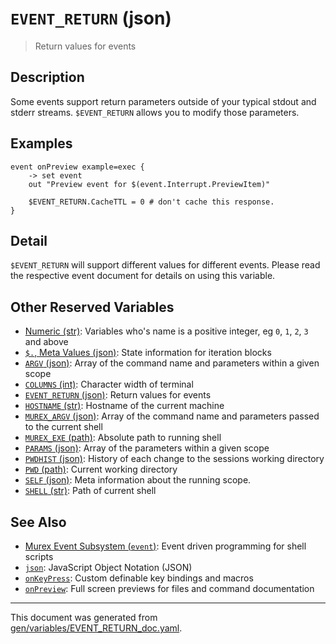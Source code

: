 # `EVENT_RETURN` (json)

> Return values for events

## Description

Some events support return parameters outside of your typical stdout and stderr
streams. `$EVENT_RETURN` allows you to modify those parameters.

## Examples

```
event onPreview example=exec {
    -> set event
    out "Preview event for $(event.Interrupt.PreviewItem)"
    
    $EVENT_RETURN.CacheTTL = 0 # don't cache this response.
}
```

## Detail

`$EVENT_RETURN` will support different values for different events. Please read
the respective event document for details on using this variable.

## Other Reserved Variables

* [Numeric (str)](../variables/numeric.md):
  Variables who's name is a positive integer, eg `0`, `1`, `2`, `3` and above
* [`$.`, Meta Values (json)](../variables/meta-values.md):
  State information for iteration blocks
* [`ARGV` (json)](../variables/argv.md):
  Array of the command name and parameters within a given scope
* [`COLUMNS` (int)](../variables/columns.md):
  Character width of terminal
* [`EVENT_RETURN` (json)](../variables/event_return.md):
  Return values for events
* [`HOSTNAME` (str)](../variables/hostname.md):
  Hostname of the current machine
* [`MUREX_ARGV` (json)](../variables/murex_argv.md):
  Array of the command name and parameters passed to the current shell
* [`MUREX_EXE` (path)](../variables/murex_exe.md):
  Absolute path to running shell
* [`PARAMS` (json)](../variables/params.md):
  Array of the parameters within a given scope
* [`PWDHIST` (json)](../variables/pwdhist.md):
  History of each change to the sessions working directory
* [`PWD` (path)](../variables/pwd.md):
  Current working directory
* [`SELF` (json)](../variables/self.md):
  Meta information about the running scope.
* [`SHELL` (str)](../variables/shell.md):
  Path of current shell

## See Also

* [Murex Event Subsystem (`event`)](../commands/event.md):
  Event driven programming for shell scripts
* [`json`](../types/json.md):
  JavaScript Object Notation (JSON)
* [`onKeyPress`](../events/onkeypress.md):
  Custom definable key bindings and macros
* [`onPreview`](../events/onpreview.md):
  Full screen previews for files and command documentation

<hr/>

This document was generated from [gen/variables/EVENT_RETURN_doc.yaml](https://github.com/lmorg/murex/blob/master/gen/variables/EVENT_RETURN_doc.yaml).